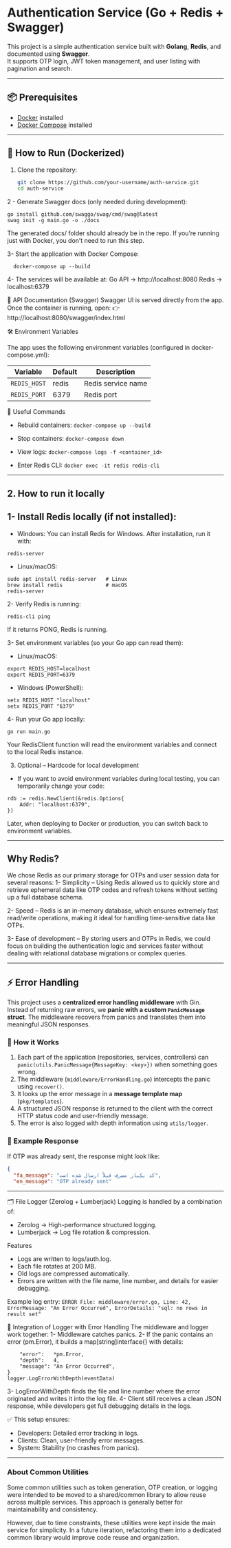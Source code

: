 # Authentication Service (Go + Redis + Swagger)

This project is a simple authentication service built with **Golang**, **Redis**, and documented using **Swagger**.  
It supports OTP login, JWT token management, and user listing with pagination and search.  

---

## 📦 Prerequisites
- [Docker](https://docs.docker.com/get-docker/) installed  
- [Docker Compose](https://docs.docker.com/compose/) installed  

---

## 🚀 How to Run (Dockerized)

1. Clone the repository:
   ```bash
   git clone https://github.com/your-username/auth-service.git
   cd auth-service


2 - Generate Swagger docs (only needed during development):

    go install github.com/swaggo/swag/cmd/swag@latest
    swag init -g main.go -o ./docs


The generated docs/ folder should already be in the repo.
If you’re running just with Docker, you don’t need to run this step.


3- Start the application with Docker Compose:
```
  docker-compose up --build
```

4- The services will be available at:
Go API → http://localhost:8080
Redis → localhost:6379


📖 API Documentation (Swagger)
Swagger UI is served directly from the app.
Once the container is running, open:
👉 http://localhost:8080/swagger/index.html


🛠 Environment Variables

The app uses the following environment variables (configured in docker-compose.yml):

| Variable     | Default | Description        |
| ------------ | ------- | ------------------ |
| `REDIS_HOST` | redis   | Redis service name |
| `REDIS_PORT` | 6379    | Redis port         |


🧹 Useful Commands

- Rebuild containers:
``` docker-compose up --build ```

- Stop containers:
```docker-compose down```

- View logs:
```docker-compose logs -f <container_id>```

- Enter Redis CLI:
```docker exec -it redis redis-cli```


---

## 2. How to run it locally

## 1- Install Redis locally (if not installed):

- Windows:
You can install Redis for Windows. After installation, run it with:
```
redis-server
```
- Linux/macOS:
```
sudo apt install redis-server   # Linux
brew install redis              # macOS
redis-server
```
2- Verify Redis is running:
```
redis-cli ping
```
If it returns PONG, Redis is running.

3- Set environment variables (so your Go app can read them):
- Linux/macOS:
```
export REDIS_HOST=localhost
export REDIS_PORT=6379
```
- Windows (PowerShell):
```
setx REDIS_HOST "localhost"
setx REDIS_PORT "6379"
```
4- Run your Go app locally:
```
go run main.go
```
Your RedisClient function will read the environment variables and connect to the local Redis instance.


3. Optional – Hardcode for local development
- If you want to avoid environment variables during local testing, you can temporarily change your code:
```
rdb := redis.NewClient(&redis.Options{
    Addr: "localhost:6379",
})

```
Later, when deploying to Docker or production, you can switch back to environment variables.

---
## Why Redis?

We chose Redis as our primary storage for OTPs and user session data for several reasons:
1- Simplicity – Using Redis allowed us to quickly store and retrieve ephemeral data like OTP codes and refresh tokens without setting up a full database schema.

2- Speed – Redis is an in-memory database, which ensures extremely fast read/write operations, making it ideal for handling time-sensitive data like OTPs.

3- Ease of development – By storing users and OTPs in Redis, we could focus on building the authentication logic and services faster without dealing with relational database migrations or complex queries.


---


## ⚡ Error Handling
This project uses a **centralized error handling middleware** with Gin.  
Instead of returning raw errors, we **panic with a custom `PanicMessage` struct**. The middleware recovers from panics and translates them into meaningful JSON responses.

### 🔹 How it Works

1. Each part of the application (repositories, services, controllers) can `panic(utils.PanicMessage{MessageKey: <key>})` when something goes wrong.
2. The middleware (`middleware/ErrorHandling.go`) intercepts the panic using `recover()`.
3. It looks up the error message in a **message template map** (`pkg/templates`).
4. A structured JSON response is returned to the client with the correct HTTP status code and user-friendly message.
5. The error is also logged with depth information using `utils/logger`.

### 🔹 Example Response
If OTP was already sent, the response might look like:
```json
{
  "fa_message": "کد یکبار مصرف قبلاً ارسال شده است",
  "en_message": "OTP already sent"
```

---

🗂 File Logger (Zerolog + Lumberjack)
Logging is handled by a combination of:
 - Zerolog → High-performance structured logging.
 - Lumberjack → Log file rotation & compression.

Features
- Logs are written to logs/auth.log.
- Each file rotates at 200 MB.
- Old logs are compressed automatically.
- Errors are written with the file name, line number, and details for easier debugging.


Example log entry:
``` ERROR File: middleware/error.go, Line: 42, ErrorMessage: "An Error Occurred", ErrorDetails: "sql: no rows in result set" ```


🔗 Integration of Logger with Error Handling
The middleware and logger work together:
1- Middleware catches panics.
2- If the panic contains an error (pm.Error), it builds a map[string]interface{} with details:
``` eventData := map[string]interface{}{
    "error":   *pm.Error,
    "depth":   4,
    "message": "An Error Occurred",
}
logger.LogErrorWithDepth(eventData)
```
3- LogErrorWithDepth finds the file and line number where the error originated and writes it into the log file.
4- Client still receives a clean JSON response, while developers get full debugging details in the logs.

✅ This setup ensures:
- Developers: Detailed error tracking in logs.
- Clients: Clean, user-friendly error messages.
- System: Stability (no crashes from panics).


---

### About Common Utilities

Some common utilities such as token generation, OTP creation, or logging were intended to be moved to a shared/common library to allow reuse across multiple services. This approach is generally better for maintainability and consistency.

However, due to time constraints, these utilities were kept inside the main service for simplicity. In a future iteration, refactoring them into a dedicated common library would improve code reuse and organization.

